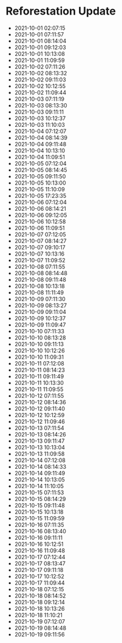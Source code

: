 # Reforestation Update

- 2021-10-01 02:07:15
- 2021-10-01 07:11:57
- 2021-10-01 08:14:04
- 2021-10-01 09:12:03
- 2021-10-01 10:13:08
- 2021-10-01 11:09:59
- 2021-10-02 07:11:26
- 2021-10-02 08:13:32
- 2021-10-02 09:11:03
- 2021-10-02 10:12:55
- 2021-10-02 11:09:44
- 2021-10-03 07:11:19
- 2021-10-03 08:13:30
- 2021-10-03 09:11:11
- 2021-10-03 10:12:37
- 2021-10-03 11:10:03
- 2021-10-04 07:12:07
- 2021-10-04 08:14:39
- 2021-10-04 09:11:48
- 2021-10-04 10:13:10
- 2021-10-04 11:09:51
- 2021-10-05 07:12:04
- 2021-10-05 08:14:45
- 2021-10-05 09:11:50
- 2021-10-05 10:13:00
- 2021-10-05 11:10:09
- 2021-10-05 17:23:35
- 2021-10-06 07:12:04
- 2021-10-06 08:14:21
- 2021-10-06 09:12:05
- 2021-10-06 10:12:58
- 2021-10-06 11:09:51
- 2021-10-07 07:12:05
- 2021-10-07 08:14:27
- 2021-10-07 09:10:17
- 2021-10-07 10:13:16
- 2021-10-07 11:09:52
- 2021-10-08 07:11:55
- 2021-10-08 08:14:48
- 2021-10-08 09:11:48
- 2021-10-08 10:13:18
- 2021-10-08 11:11:49
- 2021-10-09 07:11:30
- 2021-10-09 08:13:27
- 2021-10-09 09:11:04
- 2021-10-09 10:12:37
- 2021-10-09 11:09:47
- 2021-10-10 07:11:33
- 2021-10-10 08:13:28
- 2021-10-10 09:11:13
- 2021-10-10 10:12:26
- 2021-10-10 11:09:31
- 2021-10-11 07:12:08
- 2021-10-11 08:14:23
- 2021-10-11 09:11:49
- 2021-10-11 10:13:30
- 2021-10-11 11:09:55
- 2021-10-12 07:11:55
- 2021-10-12 08:14:36
- 2021-10-12 09:11:40
- 2021-10-12 10:12:59
- 2021-10-12 11:09:46
- 2021-10-13 07:11:54
- 2021-10-13 08:14:26
- 2021-10-13 09:11:47
- 2021-10-13 10:13:04
- 2021-10-13 11:09:58
- 2021-10-14 07:12:08
- 2021-10-14 08:14:33
- 2021-10-14 09:11:49
- 2021-10-14 10:13:05
- 2021-10-14 11:10:05
- 2021-10-15 07:11:53
- 2021-10-15 08:14:29
- 2021-10-15 09:11:48
- 2021-10-15 10:13:18
- 2021-10-15 11:09:59
- 2021-10-16 07:11:35
- 2021-10-16 08:13:40
- 2021-10-16 09:11:11
- 2021-10-16 10:12:51
- 2021-10-16 11:09:48
- 2021-10-17 07:12:44
- 2021-10-17 08:13:47
- 2021-10-17 09:11:18
- 2021-10-17 10:12:52
- 2021-10-17 11:09:44
- 2021-10-18 07:12:15
- 2021-10-18 08:14:52
- 2021-10-18 09:12:14
- 2021-10-18 10:13:26
- 2021-10-18 11:10:21
- 2021-10-19 07:12:07
- 2021-10-19 08:14:48
- 2021-10-19 09:11:56
